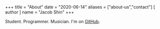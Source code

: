 +++
title = "About"
date = "2020-06-14"
aliases = ["about-us","contact"]
[ author ]
  name = "Jacob Shin"
+++

Student. Programmer. Musician.
I'm on [GitHub](https://github.com/jshin313).
